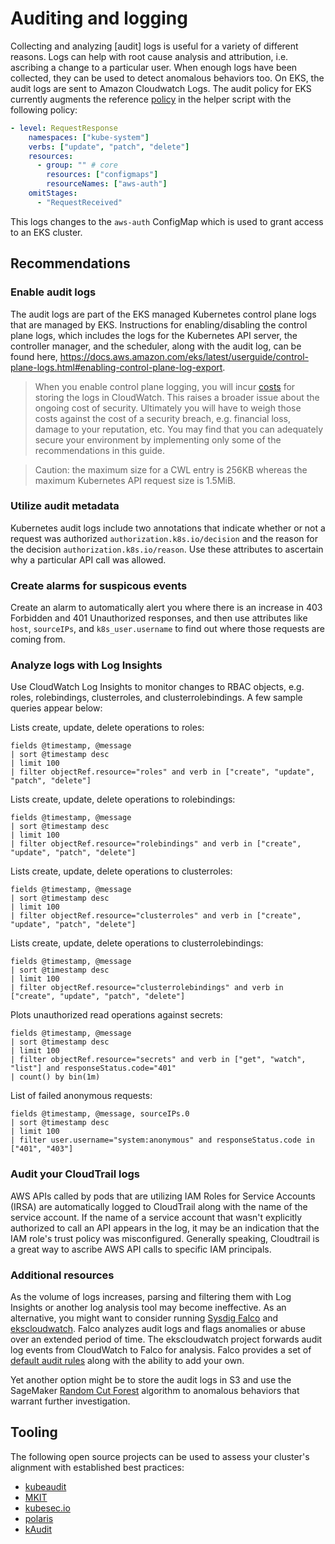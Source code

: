 # Auditing and logging
Collecting and analyzing \[audit\] logs is useful for a variety of different reasons.  Logs can help with root cause analysis and attribution, i.e. ascribing a change to a particular user. When enough logs have been collected, they can be used to detect anomalous behaviors too. On EKS, the audit logs are sent to Amazon Cloudwatch Logs. The audit policy for EKS currently augments the reference [policy](https://github.com/kubernetes/kubernetes/blob/master/cluster/gce/gci/configure-helper.sh#L983-L1108) in the helper script with the following policy: 

```yaml
- level: RequestResponse
    namespaces: ["kube-system"]
    verbs: ["update", "patch", "delete"]
    resources:
      - group: "" # core
        resources: ["configmaps"]
        resourceNames: ["aws-auth"]
    omitStages:
      - "RequestReceived"
```
This logs changes to the `aws-auth` ConfigMap which is used to grant access to an EKS cluster. 

## Recommendations
### Enable audit logs
The audit logs are part of the EKS managed Kubernetes control plane logs that are managed by EKS.  Instructions for enabling/disabling the control plane logs, which includes the logs for the Kubernetes API server, the controller manager, and the scheduler, along with the audit log, can be found here, https://docs.aws.amazon.com/eks/latest/userguide/control-plane-logs.html#enabling-control-plane-log-export. 
> When you enable control plane logging, you will incur [costs](https://aws.amazon.com/cloudwatch/pricing/) for storing the logs in CloudWatch. This raises a broader issue about the ongoing cost of security. Ultimately you will have to weigh those costs against the cost of a security breach, e.g. financial loss, damage to your reputation, etc. You may find that you can adequately secure your environment by implementing only some of the recommendations in this guide. 

> Caution: the maximum size for a CWL entry is 256KB whereas the maximum Kubernetes API request size is 1.5MiB.

### Utilize audit metadata
Kubernetes audit logs include two annotations that indicate whether or not a request was authorized `authorization.k8s.io/decision` and the reason for the decision `authorization.k8s.io/reason`.  Use these attributes to ascertain why a particular API call was allowed. 
   
### Create alarms for suspicous events
Create an alarm to automatically alert you where there is an increase in 403 Forbidden and 401 Unauthorized responses, and then use attributes like `host`, `sourceIPs`, and `k8s_user.username` to find out where those requests are coming from.
  
### Analyze logs with Log Insights
Use CloudWatch Log Insights to monitor changes to RBAC objects, e.g. roles, rolebindings, clusterroles, and clusterrolebindings.  A few sample queries appear below: 

Lists create, update, delete operations to roles:
```
fields @timestamp, @message
| sort @timestamp desc
| limit 100
| filter objectRef.resource="roles" and verb in ["create", "update", "patch", "delete"]
```
Lists create, update, delete operations to rolebindings:
```
fields @timestamp, @message
| sort @timestamp desc
| limit 100
| filter objectRef.resource="rolebindings" and verb in ["create", "update", "patch", "delete"]
```
Lists create, update, delete operations to clusterroles:
```
fields @timestamp, @message
| sort @timestamp desc
| limit 100
| filter objectRef.resource="clusterroles" and verb in ["create", "update", "patch", "delete"]
```
Lists create, update, delete operations to clusterrolebindings:
```
fields @timestamp, @message
| sort @timestamp desc
| limit 100
| filter objectRef.resource="clusterrolebindings" and verb in ["create", "update", "patch", "delete"]
```
Plots unauthorized read operations against secrets:
```
fields @timestamp, @message
| sort @timestamp desc
| limit 100
| filter objectRef.resource="secrets" and verb in ["get", "watch", "list"] and responseStatus.code="401"
| count() by bin(1m)
```
List of failed anonymous requests:
```
fields @timestamp, @message, sourceIPs.0
| sort @timestamp desc
| limit 100
| filter user.username="system:anonymous" and responseStatus.code in ["401", "403"]
```

### Audit your CloudTrail logs
AWS APIs called by pods that are utilizing IAM Roles for Service Accounts (IRSA) are automatically logged to CloudTrail along with the name of the service account. If the name of a service account that wasn't explicitly authorized to call an API appears in the log, it may be an indication that the IAM role's trust policy was misconfigured. Generally speaking, Cloudtrail is a great way to ascribe AWS API calls to specific IAM principals. 

### Additional resources
As the volume of logs increases, parsing and filtering them with Log Insights or another log analysis tool may become ineffective.  As an alternative, you might want to consider running [Sysdig Falco](https://github.com/falcosecurity/falco) and [ekscloudwatch](https://github.com/sysdiglabs/ekscloudwatch). Falco analyzes audit logs and flags anomalies or abuse over an extended period of time. The ekscloudwatch project forwards audit log events from CloudWatch to Falco for analysis. Falco provides a set of [default audit rules](https://github.com/falcosecurity/falco/blob/master/rules/k8s_audit_rules.yaml) along with the ability to add your own. 

Yet another option might be to store the audit logs in S3 and use the SageMaker [Random Cut Forest](https://docs.aws.amazon.com/sagemaker/latest/dg/randomcutforest.html) algorithm to anomalous behaviors that warrant further investigation.

## Tooling
The following open source projects can be used to assess your cluster's alignment with established best practices:

+ [kubeaudit](https://github.com/Shopify/kubeaudit)
+ [MKIT](https://github.com/darkbitio/mkit)
+ [kubesec.io](https://kubesec.io/)
+ [polaris](https://github.com/FairwindsOps/polaris)
+ [kAudit](https://www.alcide.io/kaudit-K8s-forensics/)